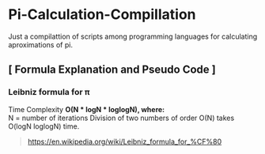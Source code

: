 # Pi-Calculation-Compillation
Just a compilattion of scripts among programming languages for calculating aproximations of pi.

## [ Formula Explanation and Pseudo Code ]
### Leibniz formula for π

Time Complexity **O(N * logN * loglogN), where:** <br>
        N = number of iterations
        Division of two numbers of order O(N) takes O(logN loglogN) time.
 
> https://en.wikipedia.org/wiki/Leibniz_formula_for_%CF%80

